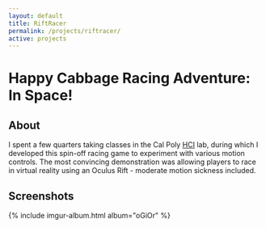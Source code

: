 ```yaml
---
layout: default
title: RiftRacer
permalink: /projects/riftracer/
active: projects
---
```



<h1>Happy Cabbage Racing Adventure: In Space!</h1>

<h2>About</h2>

I spent a few quarters taking classes in the Cal Poly <a href="https://en.wikipedia.org/wiki/Human%E2%80%93computer_interaction">HCI</a> lab, during which
I developed this spin-off racing game to experiment with various motion controls. The most convincing demonstration was allowing players to race in virtual
reality using an Oculus Rift - moderate motion sickness included.

<h2>Screenshots</h2>

{% include imgur-album.html album="oGiOr" %}
